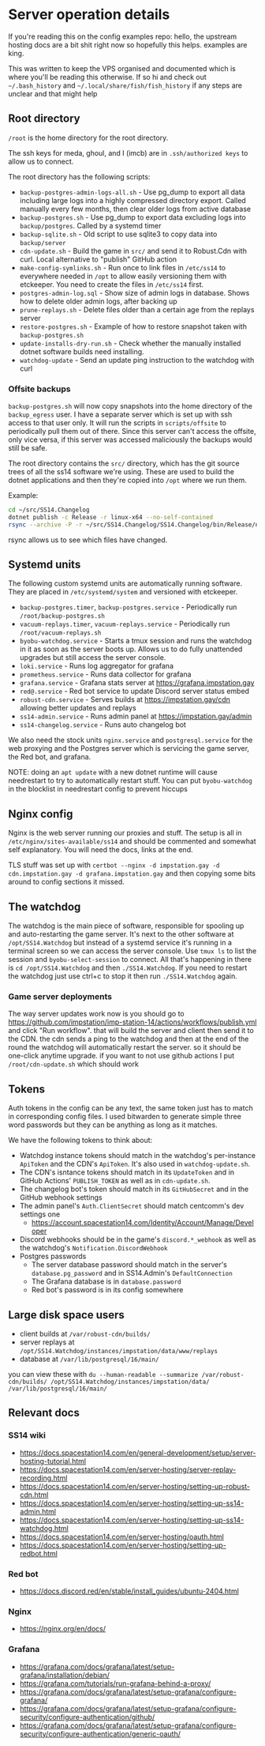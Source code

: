 # Server operation details

If you're reading this on the config examples repo: hello, the upstream hosting docs are a bit shit right now so hopefully this helps. examples are king.

This was written to keep the VPS organised and documented which is where you'll be reading this otherwise. If so hi and check out `~/.bash_history` and `~/.local/share/fish/fish_history` if any steps are unclear and that might help

## Root directory
`/root` is the home directory for the root directory.

The ssh keys for meda, ghoul, and I (imcb) are in `.ssh/authorized keys` to allow us to connect.

The root directory has the following scripts:
- `backup-postgres-admin-logs-all.sh` - Use pg_dump to export all data including large logs into a highly compressed directory export. Called manually every few months, then clear older logs from active database
- `backup-postgres.sh` - Use pg_dump to export data excluding logs into `backup/postgres`. Called by a systemd timer
- `backup-sqlite.sh` - Old script to use sqlite3 to copy data into `backup/server`
- `cdn-update.sh` - Build the game in `src/` and send it to Robust.Cdn with curl. Local alternative to "publish" GitHub action
- `make-config-symlinks.sh` - Run once to link files in `/etc/ss14` to everywhere needed in `/opt` to allow easily versioning them with etckeeper. You need to create the files in `/etc/ss14` first.
- `postgres-admin-log.sql` - Show size of admin logs in database. Shows how to delete older admin logs, after backing up
- `prune-replays.sh` - Delete files older than a certain age from the replays server
- `restore-postgres.sh` - Example of how to restore snapshot taken with `backup-postgres.sh`
- `update-installs-dry-run.sh` - Check whether the manually installed dotnet software builds need installing.
- `watchdog-update` - Send an update ping instruction to the watchdog with curl

### Offsite backups
`backup-postgres.sh` will now copy snapshots into the home directory of the `backup_egress` user. I have a separate server which is set up with ssh access to that user only. It will run the scripts in `scripts/offsite` to periodically pull them out of there. Since this server can't access the offsite, only vice versa, if this server was accessed maliciously the backups would still be safe.

The root directory contains the `src/` directory, which has the git source trees of all the ss14 software we're using. These are used to build the dotnet applications and then they're copied into `/opt` where we run them.

Example:
```sh
cd ~/src/SS14.Changelog
dotnet publish -c Release -r linux-x64 --no-self-contained
rsync --archive -P -r ~/src/SS14.Changelog/SS14.Changelog/bin/Release/net8.0/linux-x64/publish/ /opt/SS14.Changelog
```

rsync allows us to see which files have changed.

## Systemd units
The following custom systemd units are automatically running software. They are placed in `/etc/systemd/system` and versioned with etckeeper.
- `backup-postgres.timer`, `backup-postgres.service` - Periodically run `/root/backup-postgres.sh`
- `vacuum-replays.timer`, `vacuum-replays.service` - Periodically run `/root/vacuum-replays.sh`
- `byobu-watchdog.service` - Starts a tmux session and runs the watchdog in it as soon as the server boots up. Allows us to do fully unattended upgrades but still access the server console.
- `loki.service` - Runs log aggregator for grafana
- `prometheus.service` - Runs data collector for grafana
- `grafana.service` - Grafana stats server at <https://grafana.impstation.gay>
- `red@.service` - Red bot service to update Discord server status embed
- `robust-cdn.service` - Serves builds at <https://impstation.gay/cdn> allowing better updates and replays
- `ss14-admin.service` - Runs admin panel at <https://impstation.gay/admin>
- `ss14-changelog.service` - Runs auto changelog bot

We also need the stock units `nginx.service` and `postgresql.service` for the web proxying and the Postgres server which is servicing the game server, the Red bot, and grafana.

NOTE: doing an `apt update` with a new dotnet runtime will cause needrestart to try to automatically restart stuff. You can put `byobu-watchdog` in the blocklist in needrestart config to prevent hiccups

## Nginx config
Nginx is the web server running our proxies and stuff. The setup is all in `/etc/nginx/sites-available/ss14` and should be commented and somewhat self explanatory. You will need the docs, links at the end.

TLS stuff was set up with `certbot --nginx -d impstation.gay -d cdn.impstation.gay -d grafana.impstation.gay` and then copying some bits around to config sections it missed.

## The watchdog
The watchdog is the main piece of software, responsible for spooling up and auto-restarting the game server. It's next to the other software at `/opt/SS14.Watchdog` but instead of a systemd service it's running in a terminal screen so we can access the server console. Use `tmux ls` to list the session and `byobu-select-session` to connect. All that's happening in there is `cd /opt/SS14.Watchdog` and then `./SS14.Watchdog`. If you need to restart the watchdog just use ctrl+c to stop it then run `./SS14.Watchdog` again.

### Game server deployments
The way server updates work now is you should go to <https://github.com/impstation/imp-station-14/actions/workflows/publish.yml> and click "Run workflow". that will build the server and client then send it to the CDN. the cdn sends a ping to the watchdog and then at the end of the round the watchdog will automatically restart the server. so it should be one-click anytime upgrade. if you want to not use github actions I put `/root/cdn-update.sh` which should work

## Tokens
Auth tokens in the config can be any text, the same token just has to match in corresponding config files. I used bitwarden to generate simple three word passwords but they can be anything as long as it matches.

We have the following tokens to think about:
- Watchdog instance tokens should match in the watchdog's per-instance `ApiToken` and the CDN's `ApiToken`. It's also used in `watchdog-update.sh`.
- The CDN's isntance tokens should match in its `UpdateToken` and in GitHub Actions' `PUBLISH_TOKEN` as well as in `cdn-update.sh`.
- The changelog bot's token should match in its `GitHubSecret` and in the GitHub webhook settings
- The admin panel's `Auth.ClientSecret` should match centcomm's dev settings one
    - <https://account.spacestation14.com/Identity/Account/Manage/Developer>
- Discord webhooks should be in the game's `discord.*_webhook` as well as the watchdog's `Notification.DiscordWebhook`
- Postgres passwords
    - The server database password should match in the server's `database.pg_password` and in SS14.Admin's `DefaultConnection`
    - The Grafana database is in `database.password`
    - Red bot's password is in its config somewhere

## Large disk space users
- client builds at `/var/robust-cdn/builds/`
- server replays at `/opt/SS14.Watchdog/instances/impstation/data/www/replays`
- database at `/var/lib/postgresql/16/main/`

you can view these with `du --human-readable --summarize /var/robust-cdn/builds/ /opt/SS14.Watchdog/instances/impstation/data/ /var/lib/postgresql/16/main/`

## Relevant docs
### SS14 wiki
- <https://docs.spacestation14.com/en/general-development/setup/server-hosting-tutorial.html>
- <https://docs.spacestation14.com/en/server-hosting/server-replay-recording.html>
- <https://docs.spacestation14.com/en/server-hosting/setting-up-robust-cdn.html>
- <https://docs.spacestation14.com/en/server-hosting/setting-up-ss14-admin.html>
- <https://docs.spacestation14.com/en/server-hosting/setting-up-ss14-watchdog.html>
- <https://docs.spacestation14.com/en/server-hosting/oauth.html>
- <https://docs.spacestation14.com/en/server-hosting/setting-up-redbot.html>
### Red bot
- <https://docs.discord.red/en/stable/install_guides/ubuntu-2404.html>
### Nginx
- <https://nginx.org/en/docs/>
### Grafana
- <https://grafana.com/docs/grafana/latest/setup-grafana/installation/debian/>
- <https://grafana.com/tutorials/run-grafana-behind-a-proxy/>
- <https://grafana.com/docs/grafana/latest/setup-grafana/configure-grafana/>
- <https://grafana.com/docs/grafana/latest/setup-grafana/configure-security/configure-authentication/github/>
- <https://grafana.com/docs/grafana/latest/setup-grafana/configure-security/configure-authentication/generic-oauth/>
